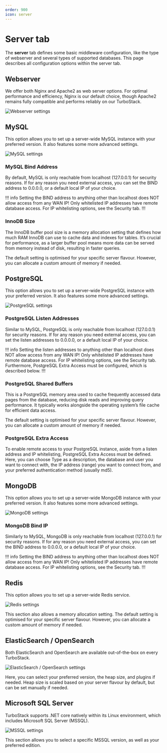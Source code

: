 ```yaml
---
order: 900
icon: server
---
```


# Server tab

The **server** tab defines some basic middleware configuration, like the type of webserver and several types of supported databases. This page describes all configuration options within the server tab.

## Webserver

We offer both Nginx and Apache2 as web server options. For optimal performance and efficiency, Nginx is our default choice, though Apache2 remains fully compatible and performs reliably on our TurboStack.

![Webserver settings](img/servertabwebserver.png)

## MySQL

This option allows you to set up a server-wide MySQL instance with your preferred version. It also features some more advanced settings.

![MySQL settings](img/servertabmysql.png)

### MySQL Bind Address

By default, MySQL is only reachable from localhost (127.0.0.1) for security reasons. If for any reason you need external access, you can set the BIND address to 0.0.0.0, or a default local IP of your choice. 

!!! info
Setting the BIND address to anything other than localhost does NOT allow access from any WAN IP! Only whitelisted IP addresses have remote database access. For IP whitelisting options, see the Security tab.
!!!

### InnoDB Size

The InnoDB buffer pool size is a memory allocation setting that defines how much RAM InnoDB can use to cache data and indexes for tables. It’s crucial for performance, as a larger buffer pool means more data can be served from memory instead of disk, resulting in faster queries.

The default setting is optimised for your specific server flavour. However, you can allocate a custom amount of memory if needed.

## PostgreSQL

This option allows you to set up a server-wide PostgreSQL instance with your preferred version. It also features some more advanced settings.

![PostgreSQL settings](img/servertabpsql.png)

### PostgreSQL Listen Addresses

Similar to MySQL, PostgreSQL is only reachable from localhost (127.0.0.1) for security reasons. If for any reason you need external access, you can set the listen addresses to 0.0.0.0, or a default local IP of your choice. 

!!! info
Setting the listen addresses to anything other than localhost does NOT allow access from any WAN IP! Only whitelisted IP addresses have remote database access. For IP whitelisting options, see the Security tab. Furthermore, PostgreSQL Extra Access must be configured, which is described below.
!!!

### PostgreSQL Shared Buffers

This is a PostgreSQL memory area used to cache frequently accessed data pages from the database, reducing disk reads and improving query performance. It typically works alongside the operating system’s file cache for efficient data access.

The default setting is optimised for your specific server flavour. However, you can allocate a custom amount of memory if needed.

### PostgreSQL Extra Access

To enable remote access to your PostgreSQL instance, aside from a listen address and IP whitelisting, PostgreSQL Extra Access must be defined. Here, you can choose Type as a description, the database and user you want to connect with, the IP address (range) you want to connect from, and your preferred authentication method (usually md5).

## MongoDB

This option allows you to set up a server-wide MongoDB instance with your preferred version. It also features some more advanced settings.

![MongoDB settings](img/servertabmongo.png)

### MongoDB Bind IP

Similarly to MySQL, MongoDB is only reachable from localhost (127.0.0.1) for security reasons. If for any reason you need external access, you can set the BIND address to 0.0.0.0, or a default local IP of your choice. 

!!! info
Setting the BIND address to anything other than localhost does NOT allow access from any WAN IP! Only whitelisted IP addresses have remote database access. For IP whitelisting options, see the Security tab.
!!!

## Redis

This option allows you to set up a server-wide Redis service. 

![Redis settings](img/servertabredis.png)

This section also allows a memory allocation setting. The default setting is optimised for your specific server flavour. However, you can allocate a custom amount of memory if needed.

## ElasticSearch / OpenSearch

Both ElasticSearch and OpenSearch are available out-of-the-box on every TurboStack.

![ElasticSearch / OpenSearch settings](img/servertabopensearch.png)

Here, you can select your preferred version, the heap size, and plugins if needed. Heap size is scaled based on your server flavour by default, but can be set manually if needed.

## Microsoft SQL Server

TurboStack supports .NET core natively within its Linux environment, which includes Microsoft SQL Server (MSSQL). 

![MSSQL settings](img/servertabmssql.png)

This section allows you to select a specific MSSQL version, as well as your preferred edition.















